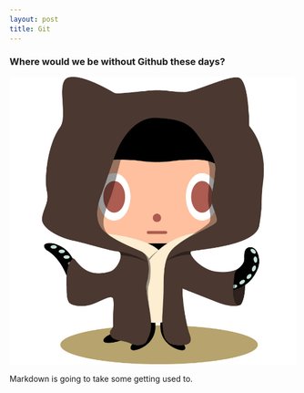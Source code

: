 ```yaml
---
layout: post
title: Git
---
```


### Where would we be without Github these days?

![Testing image uploading](https://raw.githubusercontent.com/brumbles/brumbles.github.io/master/images/cat.jpg "test") 

Markdown is going to take some getting used to. 

